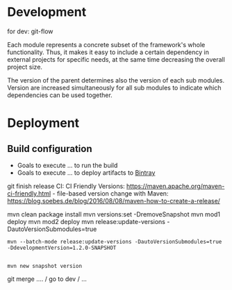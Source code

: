 # Development

for dev: git-flow

Each module represents a concrete subset of the framework's whole functionality.
Thus, it makes it easy to include a certain dependency in external projects for
specific needs, at the same time decreasing the overall project size.

The version of the parent determines also the version of each sub modules.
Version are increased simultaneously for all sub modules to indicate which dependencies
can be used together. 

<!--## Project Setup (old approach)-->

<!--### Deploy the bigraph model jar-->

<!--A bigraph is an Ecore model that is developed within EMF. -->
<!--The model needs to be deployed to the local maven repository.-->

<!--Change to the root folder of this project and execute:-->

<!--```-->
<!--mvn install:install-file -Dfile=./libs/bigraphModel.jar -DgroupId=de.tudresden.inf.st.bigraphs.model \-->
<!--    -DartifactId=bigraph-ecore-model -Dversion=1.0 -Dpackaging=jar-->
<!--```-->

<!--This will install the bigraph model in your local Maven repository.-->
<!--Do this only once or when the model changes. -->

<!--The model can now be used as a Maven dependency in other modules of this project and will be exported also in the -->
<!--generated *.jar later.-->

<!--_v3: current-->
<!--_v5: cdo migrated model-->
<!--_v6: with extra BBigraph container object-->

# Deployment

## Build configuration

- Goals to execute ... to run the build
- Goals to execute ... to deploy artifacts to [Bintray](https://bintray.com/)

git finish release
CI:
CI Friendly Versions: https://maven.apache.org/maven-ci-friendly.html
    - file-based version change with Maven: https://blog.soebes.de/blog/2016/08/08/maven-how-to-create-a-release/ 

mvn clean package install
mvn versions:set -DremoveSnapshot
    mvn mod1 deploy
    mvn mod2 deploy
    mvn release:update-versions -DautoVersionSubmodules=true
    
    mvn --batch-mode release:update-versions -DautoVersionSubmodules=true -DdevelopmentVersion=1.2.0-SNAPSHOT


    mvn new snapshot version

git merge .... / go to dev / ...